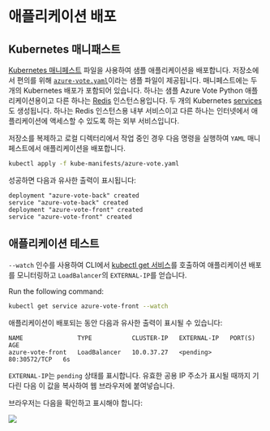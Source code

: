 # 애플리케이션 배포

## Kubernetes 매니패스트

[Kubernetes 매니페스트](https://docs.microsoft.com/en-us/azure/aks/concepts-clusters-workloads#deployments-and-yaml-manifests) 파일을 사용하여 샘플 애플리케이션을 배포합니다. 저장소에서 편의를 위해 [`azure-vote.yaml`](https://github.com/snyk-partners/snyk-azure-resources/blob/master/templates/azure-vote.yaml)이라는 샘플 파일이 제공됩니다. 매니페스트에는 두 개의 Kubernetes 배포가 포함되어 있습니다. 하나는 샘플 Azure Vote Python 애플리케이션용이고 다른 하나는 [Redis](https://redislabs.com/) 인스턴스용입니다. 두 개의 Kubernetes [services](https://docs.microsoft.com/en-us/azure/aks/concepts-network#services)도 생성됩니다. 하나는 Redis 인스턴스용 내부 서비스이고 다른 하나는 인터넷에서 애플리케이션에 액세스할 수 있도록 하는 외부 서비스입니다.

저장소를 복제하고 로컬 디렉터리에서 작업 중인 경우 다음 명령을 실행하여 `YAML` 매니페스트에서 애플리케이션을 배포합니다.

```bash
kubectl apply -f kube-manifests/azure-vote.yaml
```

성공하면 다음과 유사한 출력이 표시됩니다:

```
deployment "azure-vote-back" created
service "azure-vote-back" created
deployment "azure-vote-front" created
service "azure-vote-front" created
```

## 애플리케이션 테스트

`--watch` 인수를 사용하여 CLI에서 [kubectl get 서비스](https://kubernetes.io/docs/reference/generated/kubectl/kubectl-commands#get)를 호출하여 애플리케이션 배포를 모니터링하고 `LoadBalancer`의 `EXTERNAL-IP`를 얻습니다.

Run the following command:

```bash
kubectl get service azure-vote-front --watch
```

애플리케이션이 배포되는 동안 다음과 유사한 출력이 표시될 수 있습니다:

```
NAME               TYPE           CLUSTER-IP   EXTERNAL-IP   PORT(S)        AGE
azure-vote-front   LoadBalancer   10.0.37.27   <pending>     80:30572/TCP   6s
```

`EXTERNAL-IP`는 `pending` 상태를 표시합니다. 유효한 공용 IP 주소가 표시될 때까지 기다린 다음 이 값을 복사하여 웹 브라우저에 붙여넣습니다.

브라우저는 다음을 확인하고 표시해야 합니다:

![](https://partner-workshop-assets.s3.us-east-2.amazonaws.com/azure\_voting\_app.png)
